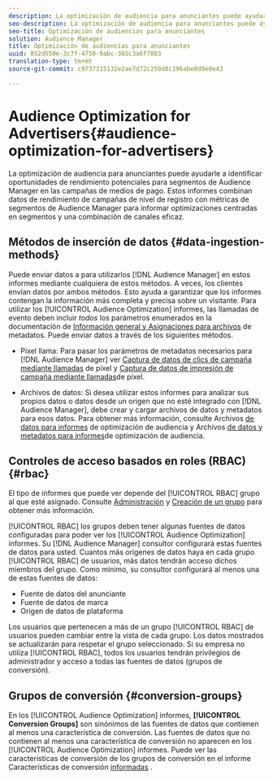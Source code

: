```yaml
---
description: La optimización de audiencia para anunciantes puede ayudarle a identificar oportunidades de rendimiento potenciales para segmentos de Audience Manager en las campañas de medios de pago. Estos informes combinan datos de rendimiento de campañas de nivel de registro con métricas de segmentos de Audience Manager para informar optimizaciones centradas en segmentos y una combinación de canales eficaz.
seo-description: La optimización de audiencia para anunciantes puede ayudarle a identificar oportunidades de rendimiento potenciales para segmentos de Audience Manager en las campañas de medios de pago. Estos informes combinan datos de rendimiento de campañas de nivel de registro con métricas de segmentos de Audience Manager para informar optimizaciones centradas en segmentos y una combinación de canales eficaz.
seo-title: Optimización de audiencias para anunciantes
solution: Audience Manager
title: Optimización de audiencias para anunciantes
uuid: 852d550e-3c7f-4750-9abc-365c3a6f7883
translation-type: tm+mt
source-git-commit: c9737315132e2ae7d72c250d8c196abe8d9e0e43

---
```



# Audience Optimization for Advertisers{#audience-optimization-for-advertisers}

La optimización de audiencia para anunciantes puede ayudarle a identificar oportunidades de rendimiento potenciales para segmentos de Audience Manager en las campañas de medios de pago. Estos informes combinan datos de rendimiento de campañas de nivel de registro con métricas de segmentos de Audience Manager para informar optimizaciones centradas en segmentos y una combinación de canales eficaz.

## Métodos de inserción de datos {#data-ingestion-methods}

Puede enviar datos a para utilizarlos [!DNL Audience Manager] en estos informes mediante cualquiera de estos métodos. A veces, los clientes envían datos por ambos métodos. Esto ayuda a garantizar que los informes contengan la información más completa y precisa sobre un visitante. Para utilizar los [!UICONTROL Audience Optimization] informes, las llamadas de evento deben incluir *todos* los parámetros enumerados en la documentación de [Información general y Asignaciones para archivos](../../../reporting/audience-optimization-reports/metadata-files-intro/metadata-file-overview.md) de metadatos. Puede enviar datos a través de los siguientes métodos.

* Pixel llama: Para pasar los parámetros de metadatos necesarios para [!DNL Audience Manager] ver [Captura de datos de clics de campaña mediante llamadas](../../../integration/media-data-integration/click-data-pixels.md) de píxel y [Captura de datos de impresión de campaña mediante llamadas](../../../integration/media-data-integration/impression-data-pixels.md)de píxel.

* Archivos de datos: Si desea utilizar estos informes para analizar sus propios datos o datos desde un origen que no esté integrado con [!DNL Audience Manager], debe crear y cargar archivos de datos y metadatos para esos datos. Para obtener más información, consulte Archivos [de datos para informes](../../../reporting/audience-optimization-reports/metadata-files-intro/datafiles-intro.md) de optimización de audiencia y Archivos [de datos y metadatos para informes](../../../reporting/audience-optimization-reports/metadata-files-intro/metadata-files-intro.md)de optimización de audiencia.

## Controles de acceso basados en roles (RBAC) {#rbac}

El tipo de informes que puede ver depende del [!UICONTROL RBAC] grupo al que esté asignado. Consulte [Administración](../../../features/administration/administration-overview.md) y [Creación de un grupo](../../../features/administration/administration-overview.md#create-group) para obtener más información.

[!UICONTROL RBAC] los grupos deben tener algunas fuentes de datos configuradas para poder ver los [!UICONTROL Audience Optimization] informes. Su [!DNL Audience Manager] consultor configurará estas fuentes de datos para usted. Cuantos más orígenes de datos haya en cada grupo [!UICONTROL RBAC] de usuarios, más datos tendrán acceso dichos miembros del grupo. Como mínimo, su consultor configurará al menos una de estas fuentes de datos:

* Fuente de datos del anunciante
* Fuente de datos de marca
* Origen de datos de plataforma

Los usuarios que pertenecen a más de un grupo [!UICONTROL RBAC] de usuarios pueden cambiar entre la vista de cada grupo. Los datos mostrados se actualizarán para respetar el grupo seleccionado. Si su empresa no utiliza [!UICONTROL RBAC], todos los usuarios tendrán privilegios de administrador y acceso a todas las fuentes de datos (grupos de conversión).

## Grupos de conversión {#conversion-groups}

En los [!UICONTROL Audience Optimization] informes, **[!UICONTROL Conversion Groups]** son sinónimos de las fuentes de datos que contienen al menos una característica de conversión. Las fuentes de datos que no contienen al menos una característica de conversión no aparecen en los [!UICONTROL Audience Optimization] informes. Puede ver las características de conversión de los grupos de conversión en el informe Características de conversión [informadas](../../../reporting/audience-optimization-reports/aor-advertisers/reported-conversion-traits.md) .
